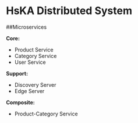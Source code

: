 # HsKA Distributed System

##Microservices

**Core:**

 - Product Service
 - Category Service
 - User Service

**Support:**

   - Discovery Server
   - Edge Server

**Composite:**

  - Product-Category Service
